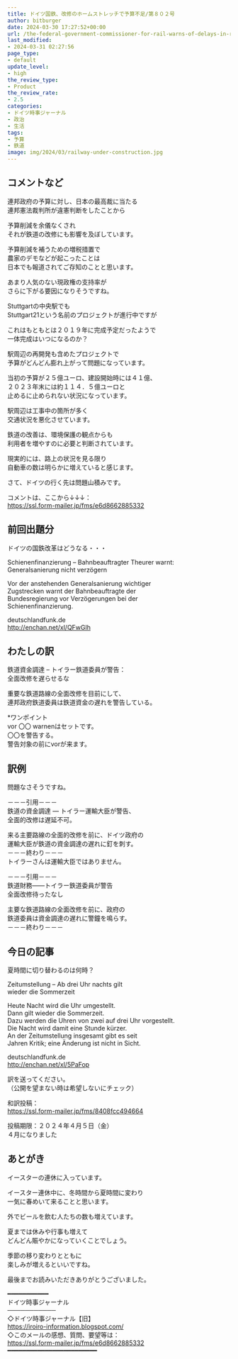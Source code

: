 ```yaml
---
title: ドイツ国鉄、改修のホームストレッチで予算不足/第８０２号
author: bitburger
date: 2024-03-30 17:27:52+00:00
url: /the-federal-government-commissioner-for-rail-warns-of-delays-in-rail-funding/
last_modified:
- 2024-03-31 02:27:56
page_type:
- default
update_level:
- high
the_review_type:
- Product
the_review_rate:
- 2.5
categories:
- ドイツ時事ジャーナル
- 政治
- 生活
tags:
- 予算
- 鉄道
image: img/2024/03/railway-under-construction.jpg
---
```

## コメントなど
<span class="fz-20px"><span class="bold-red">連邦政府の予算に対し、日本の最高裁に当たる<br />連邦憲法裁判所が違憲判断をした</span></span>ことから

予算削減を余儀なくされ  
それが鉄道の改修にも影響を及ぼしています。

予算削減を補うための増税措置で  
農家のデモなどが起こったことは  
日本でも報道されてご存知のことと思います。

あまり人気のない現政権の支持率が  
さらに下がる要因になりそうですね。

Stuttgartの中央駅でも  
Stuttgart21という名前のプロジェクトが進行中ですが

これはもともとは２０１９年に完成予定だったようで  
一体完成はいつになるのか？

駅周辺の再開発も含めたプロジェクトで  
予算がどんどん膨れ上がって問題になっています。

<span class="fz-22px"><span class="bold-red"><span class="marker-under">当初の予算が２５億ユーロ、建設開始時には４１億、<br />２０２３年末には約１１４．５億ユーロと<br />止めるに止められない状況になっています。</span></span></span>

駅周辺は工事中の箇所が多く  
交通状況を悪化させています。

鉄道の改善は、環境保護の観点からも  
利用者を増やすのに必要と判断されています。

現実的には、路上の状況を見る限り  
自動車の数は明らかに増えていると感じます。

さて、ドイツの行く先は問題山積みです。

コメントは、ここから↓↓↓：  
<https://ssl.form-mailer.jp/fms/e6d8662885332>

## 前回出題分
ドイツの国鉄改革はどうなる・・・

Schienenfinanzierung &#8211; Bahnbeauftragter Theurer warnt:  
Generalsanierung nicht verzögern

Vor der anstehenden Generalsanierung wichtiger  
Zugstrecken warnt der Bahnbeauftragte der  
Bundesregierung vor Verzögerungen bei der  
Schienenfinanzierung.

deutschlandfunk.de  
<http://enchan.net/xl/QFwGlh>

## わたしの訳
鉄道資金調達 &#8211; トイラー鉄道委員が警告：  
全面改修を遅らせるな

重要な鉄道路線の全面改修を目前にして、  
連邦政府鉄道委員は鉄道資金の遅れを警告している。

*ワンポイント  
vor 〇〇 warnenはセットです。  
〇〇を警告する。  
警告対象の前にvorが来ます。

## 訳例
問題なさそうですね。

－－－引用－－－  
鉄道の資金調達 ― トイラー運輸大臣が警告、  
全面的改修は遅延不可。

来る主要路線の全面的改修を前に、ドイツ政府の  
運輸大臣が鉄道の資金調達の遅れに釘を刺す。  
－－－終わり－－－  
トイラーさんは運輸大臣ではありません。

－－－引用－－－  
鉄道財務――トイラー鉄道委員が警告  
全面改修待ったなし

主要な鉄道路線の全面改修を前に、政府の  
鉄道委員は資金調達の遅れに警鐘を鳴らす。  
－－－終わり－－－

## 今日の記事
夏時間に切り替わるのは何時？

Zeitumstellung &#8211; Ab drei Uhr nachts gilt  
wieder die Sommerzeit

Heute Nacht wird die Uhr umgestellt.  
Dann gilt wieder die Sommerzeit.  
Dazu werden die Uhren von zwei auf drei Uhr vorgestellt.  
Die Nacht wird damit eine Stunde kürzer.  
An der Zeitumstellung insgesamt gibt es seit  
Jahren Kritik; eine Änderung ist nicht in Sicht.

deutschlandfunk.de  
<http://enchan.net/xl/5PaFop>

訳を送ってください。  
（公開を望まない時は希望しないにチェック）

和訳投稿：  
<https://ssl.form-mailer.jp/fms/8408fcc494664>

投稿期限：２０２４年４月５日（金）  
４月になりました

## あとがき
イースターの連休に入っています。

イースター連休中に、冬時間から夏時間に変わり  
一気に春めいて来ることと思います。

外でビールを飲む人たちの数も増えています。

夏までは休みや行事も増えて  
どんどん賑やかになっていくことでしょう。

季節の移り変わりとともに  
楽しみが増えるといいですね。

最後までお読みいただきありがとうございました。

━━━━━━━━━━━  
ドイツ時事ジャーナル  
───────────  
◇ドイツ時事ジャーナル【旧】  
<https://iroiro-information.blogspot.com/>  
◇このメールの感想、質問、要望等は：  
<https://ssl.form-mailer.jp/fms/e6d8662885332>  
━━━━━━━━━━━━━━━━━━━━━━━━